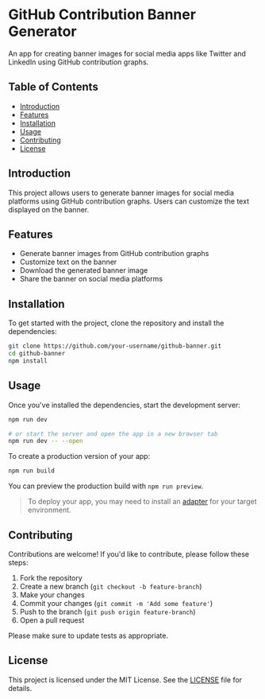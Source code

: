 # GitHub Contribution Banner Generator

An app for creating banner images for social media apps like Twitter and LinkedIn using GitHub contribution graphs.

## Table of Contents

- [Introduction](#introduction)
- [Features](#features)
- [Installation](#installation)
- [Usage](#usage)
- [Contributing](#contributing)
- [License](#license)

## Introduction

This project allows users to generate banner images for social media platforms using GitHub contribution graphs. Users can customize the text displayed on the banner.

## Features

- Generate banner images from GitHub contribution graphs
- Customize text on the banner
- Download the generated banner image
- Share the banner on social media platforms

## Installation

To get started with the project, clone the repository and install the dependencies:

```bash
git clone https://github.com/your-username/github-banner.git
cd github-banner
npm install
```

## Usage

Once you've installed the dependencies, start the development server:

```bash
npm run dev

# or start the server and open the app in a new browser tab
npm run dev -- --open
```

To create a production version of your app:

```bash
npm run build
```

You can preview the production build with `npm run preview`.

> To deploy your app, you may need to install an [adapter](https://svelte.dev/docs/kit/adapters) for your target environment.

## Contributing

Contributions are welcome! If you'd like to contribute, please follow these steps:

1. Fork the repository
2. Create a new branch (`git checkout -b feature-branch`)
3. Make your changes
4. Commit your changes (`git commit -m 'Add some feature'`)
5. Push to the branch (`git push origin feature-branch`)
6. Open a pull request

Please make sure to update tests as appropriate.

## License

This project is licensed under the MIT License. See the [LICENSE](LICENSE) file for details.
